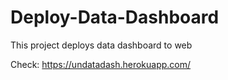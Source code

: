 # Deploy-Data-Dashboard

This project deploys data dashboard to web

Check: https://undatadash.herokuapp.com/
